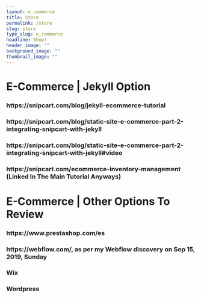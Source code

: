 ```yaml
---
layout: e_commerce
title: Store
permalink: /store
slug: store
type_slug: e_commerce
headline: Shop!
header_image: ""
background_image: ""
thumbnail_image: ""
---
```


<h1>E-Commerce | Jekyll Option</h1>
<h3>https://snipcart.com/blog/jekyll-ecommerce-tutorial</h3>
<h3>https://snipcart.com/blog/static-site-e-commerce-part-2-integrating-snipcart-with-jekyll</h3>
<h3>https://snipcart.com/blog/static-site-e-commerce-part-2-integrating-snipcart-with-jekyll#video</h3>
<h3>https://snipcart.com/ecommerce-inventory-management (Linked In The Main Tutorial Anyways)</h3>

<h1>E-Commerce | Other Options To Review</h1>
<h3>https://www.prestashop.com/es</h3>
<h3>https://webflow.com/, as per my Webflow discovery on Sep 15, 2019, Sunday</h3>
<h3>Wix</h3>
<h3>Wordpress</h3>